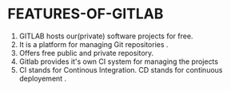 # FEATURES-OF-GITLAB


1) GITLAB hosts our(private) software projects for free.
2) It is a platform for managing Git repositories .
3) Offers free public and private repository.
4) Gitlab provides it's own CI system for managing the projects
5) CI stands for Continous Integration. CD stands for continuous deployement .
